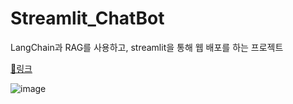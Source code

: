 # Streamlit_ChatBot
 LangChain과 RAG를 사용하고, streamlit을 통해 웹 배포를 하는 프로젝트

 [🔗링크](http://www.iamacorn.p-e.kr:8501/)

![image](https://github.com/WzAcorn/Streamlit_ChatBot/assets/77008882/049271be-fe27-4301-84c9-6bd6bf62537b)
